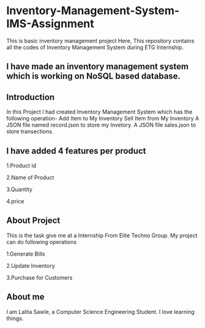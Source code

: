 # Inventory-Management-System-IMS-Assignment
This is basic inventory management project
Here, This repository contains all the codes of Inventory Management System during ETG Internship.

## I have made an inventory management system which is working on NoSQL based database. 

## Introduction
In this Project I had created Inventory Management System which has the following operation-
Add Item to My Inventory
Sell Item from My Inventory
A JSON file named record.json to store my Invetory.
A JSON file sales.json to store transections.
## I have added 4 features per product
1.Product id

2.Name of Product

3.Quantity

4.price
## About Project
This is the task give me at a Internship From Elite Techno Group.
My project can do following operations

1.Generate Bills

2.Update Inventory

3.Purchase for Customers

## About me
I am Lalita Sawle, a Computer Science Engineering Student. I love learning things.
